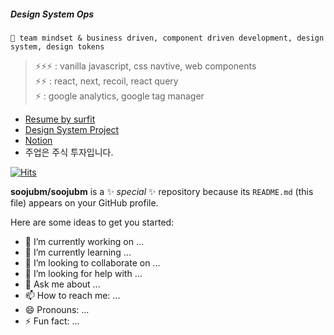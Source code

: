 ##### Design System Ops

```
🐝 team mindset & business driven, component driven development, design system, design tokens
```
> ⚡⚡⚡  : vanilla javascript, css navtive, web components   
> ⚡⚡   : react, next, recoil, react query   
> ⚡    : google analytics, google tag manager   
- [Resume by surfit](https://my.surfit.io/w/942774731)
- [Design System Project](http://soojubm.github.io)
- [Notion](https://soojubm.notion.site/soojubm/UI-Designer-9c18f4dd39eb4181b9f9c2ee76896618)
- 주업은 주식 투자입니다.

[![Hits](https://hits.seeyoufarm.com/api/count/incr/badge.svg?url=https%3A%2F%2Fgithub.com%2Fsoojubm%2Fhit-counter&count_bg=%2379C83D&title_bg=%23555555&icon=&icon_color=%23E7E7E7&title=%EB%AA%A8%EC%9A%94&edge_flat=false)](https://hits.seeyoufarm.com)


**soojubm/soojubm** is a ✨ _special_ ✨ repository because its `README.md` (this file) appears on your GitHub profile.

Here are some ideas to get you started:

- 🔭 I’m currently working on ...
- 🌱 I’m currently learning ...
- 👯 I’m looking to collaborate on ...
- 🤔 I’m looking for help with ...
- 💬 Ask me about ...
- 📫 How to reach me: ...
- 😄 Pronouns: ...
- ⚡ Fun fact: ...


<!--
-->
